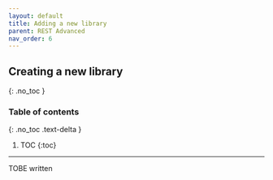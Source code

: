 ```yaml
---
layout: default
title: Adding a new library
parent: REST Advanced
nav_order: 6
---
```


## Creating a new library
{: .no_toc }

### Table of contents
{: .no_toc .text-delta }

1. TOC
{:toc}

---

TOBE written

